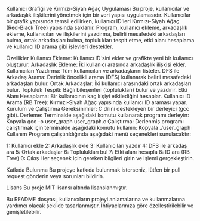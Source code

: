 Kullanıcı Grafiği ve Kırmızı-Siyah Ağaç Uygulaması
Bu proje, kullanıcılar ve arkadaşlık ilişkilerini yönetmek için bir veri yapısı uygulamasıdır. Kullanıcılar bir grafik yapısında temsil edilirken, kullanıcı ID'leri Kırmızı-Siyah Ağaç (Red-Black Tree) yapısında saklanır. Program, kullanıcı ekleme, arkadaşlık ekleme, kullanıcıları ve ilişkilerini yazdırma, belirli mesafedeki arkadaşları bulma, ortak arkadaşları bulma, toplulukları tespit etme, etki alanı hesaplama ve kullanıcı ID arama gibi işlevleri destekler.

Özellikler
Kullanıcı Ekleme: Kullanıcı ID'sini ekler ve grafikte yeni bir kullanıcı oluşturur.
Arkadaşlık Ekleme: İki kullanıcı arasında arkadaşlık ilişkisi ekler.
Kullanıcıları Yazdırma: Tüm kullanıcıları ve arkadaşlarını listeler.
DFS ile Arkadaş Arama: Derinlik öncelikli arama (DFS) kullanarak belirli mesafedeki arkadaşları bulur.
Ortak Arkadaşlar: İki kullanıcı arasındaki ortak arkadaşları bulur.
Topluluk Tespiti: Bağlı bileşenleri (toplulukları) bulur ve yazdırır.
Etki Alanı Hesaplama: Bir kullanıcının kaç kişiyi etkilediğini hesaplar.
Kullanıcı ID Arama (RB Tree): Kırmızı-Siyah Ağaç yapısında kullanıcı ID araması yapar.
Kurulum ve Çalıştırma
Gereksinimler: C dilini destekleyen bir derleyici (gcc gibi).
Derleme: Terminalde aşağıdaki komutu kullanarak programı derleyin:
Kopyala
gcc -o user_graph user_graph.c
Çalıştırma: Derlenmiş programı çalıştırmak için terminalde aşağıdaki komutu kullanın:
Kopyala
./user_graph
Kullanım
Program çalıştırıldığında aşağıdaki menü seçenekleri sunulacaktır:

1: Kullanıcı ekle
2: Arkadaşlık ekle
3: Kullanıcıları yazdır
4: DFS ile arkadaş ara
5: Ortak arkadaşlar
6: Toplulukları bul
7: Etki alanı hesapla
8: ID ara (RB Tree)
0: Çıkış
Her seçenek için gereken bilgileri girin ve işlemi gerçekleştirin.

Katkıda Bulunma
Bu projeye katkıda bulunmak isterseniz, lütfen bir pull request gönderin veya sorunları bildirin.

Lisans
Bu proje MIT lisansı altında lisanslanmıştır.

Bu README dosyası, kullanıcıların projeyi anlamalarına ve kullanmalarına yardımcı olacak şekilde tasarlanmıştır. İhtiyaçlarınıza göre özelleştirilebilir ve genişletilebilir.
